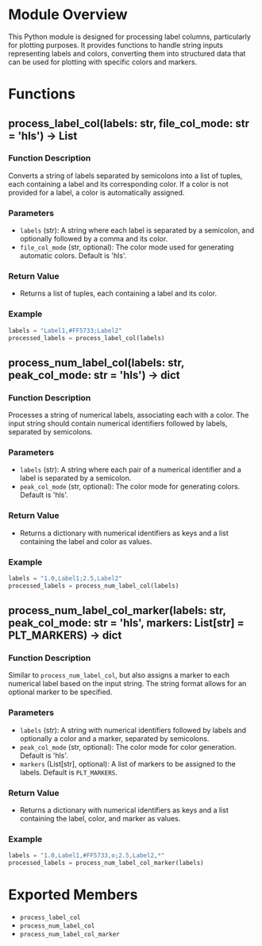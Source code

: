 <!--
 * @Date: 2024-06-14 16:44:08
 * @LastEditors: BHM-Bob 2262029386@qq.com
 * @LastEditTime: 2024-06-14 16:44:18
 * @Description: 
-->
# Module Overview
This Python module is designed for processing label columns, particularly for plotting purposes. It provides functions to handle string inputs representing labels and colors, converting them into structured data that can be used for plotting with specific colors and markers.

# Functions

## process_label_col(labels: str, file_col_mode: str = 'hls') -> List
### Function Description
Converts a string of labels separated by semicolons into a list of tuples, each containing a label and its corresponding color. If a color is not provided for a label, a color is automatically assigned.

### Parameters
- `labels` (str): A string where each label is separated by a semicolon, and optionally followed by a comma and its color.
- `file_col_mode` (str, optional): The color mode used for generating automatic colors. Default is 'hls'.

### Return Value
- Returns a list of tuples, each containing a label and its color.

### Example
```python
labels = "Label1,#FF5733;Label2"
processed_labels = process_label_col(labels)
```

## process_num_label_col(labels: str, peak_col_mode: str = 'hls') -> dict
### Function Description
Processes a string of numerical labels, associating each with a color. The input string should contain numerical identifiers followed by labels, separated by semicolons.

### Parameters
- `labels` (str): A string where each pair of a numerical identifier and a label is separated by a semicolon.
- `peak_col_mode` (str, optional): The color mode for generating colors. Default is 'hls'.

### Return Value
- Returns a dictionary with numerical identifiers as keys and a list containing the label and color as values.

### Example
```python
labels = "1.0,Label1;2.5,Label2"
processed_labels = process_num_label_col(labels)
```

## process_num_label_col_marker(labels: str, peak_col_mode: str = 'hls', markers: List[str] = PLT_MARKERS) -> dict
### Function Description
Similar to `process_num_label_col`, but also assigns a marker to each numerical label based on the input string. The string format allows for an optional marker to be specified.

### Parameters
- `labels` (str): A string with numerical identifiers followed by labels and optionally a color and a marker, separated by semicolons.
- `peak_col_mode` (str, optional): The color mode for color generation. Default is 'hls'.
- `markers` (List[str], optional): A list of markers to be assigned to the labels. Default is `PLT_MARKERS`.

### Return Value
- Returns a dictionary with numerical identifiers as keys and a list containing the label, color, and marker as values.

### Example
```python
labels = "1.0,Label1,#FF5733,o;2.5,Label2,*"
processed_labels = process_num_label_col_marker(labels)
```

# Exported Members
- `process_label_col`
- `process_num_label_col`
- `process_num_label_col_marker`